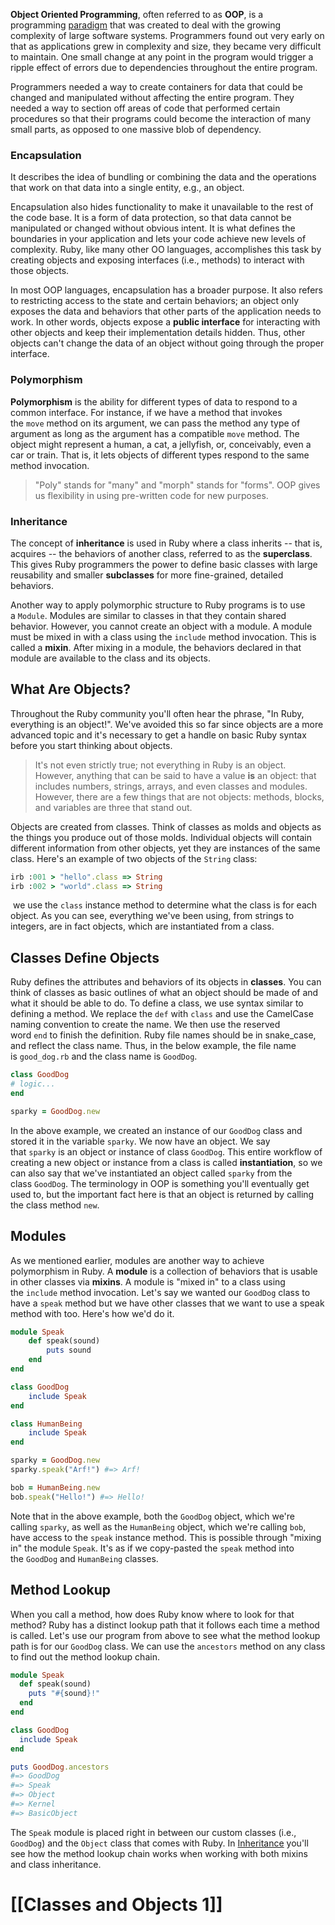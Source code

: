 **Object Oriented Programming**, often referred to as **OOP**, is a programming [paradigm](https://en.wikipedia.org/wiki/Paradigm) that was created to deal with the growing complexity of large software systems. Programmers found out very early on that as applications grew in complexity and size, they became very difficult to maintain. One small change at any point in the program would trigger a ripple effect of errors due to dependencies throughout the entire program.

Programmers needed a way to create containers for data that could be changed and manipulated without affecting the entire program. They needed a way to section off areas of code that performed certain procedures so that their programs could become the interaction of many small parts, as opposed to one massive blob of dependency.

### Encapsulation

It describes the idea of bundling or combining the data and the operations that work on that data into a single entity, e.g., an object.

Encapsulation also hides functionality to make it unavailable to the rest of the code base. It is a form of data protection, so that data cannot be manipulated or changed without obvious intent. It is what defines the boundaries in your application and lets your code achieve new levels of complexity. Ruby, like many other OO languages, accomplishes this task by creating objects and exposing interfaces (i.e., methods) to interact with those objects.

In most OOP languages, encapsulation has a broader purpose. It also refers to restricting access to the state and certain behaviors; an object only exposes the data and behaviors that other parts of the application needs to work. In other words, objects expose a **public interface** for interacting with other objects and keep their implementation details hidden. Thus, other objects can't change the data of an object without going through the proper interface.

### Polymorphism

**Polymorphism** is the ability for different types of data to respond to a common interface. For instance, if we have a method that invokes the `move` method on its argument, we can pass the method any type of argument as long as the argument has a compatible `move` method. The object might represent a human, a cat, a jellyfish, or, conceivably, even a car or train. That is, it lets objects of different types respond to the same method invocation.

> "Poly" stands for "many" and "morph" stands for "forms". OOP gives us flexibility in using pre-written code for new purposes.

### Inheritance

The concept of **inheritance** is used in Ruby where a class inherits -- that is, acquires -- the behaviors of another class, referred to as the **superclass**. This gives Ruby programmers the power to define basic classes with large reusability and smaller **subclasses** for more fine-grained, detailed behaviors.

Another way to apply polymorphic structure to Ruby programs is to use a `Module`. Modules are similar to classes in that they contain shared behavior. However, you cannot create an object with a module. A module must be mixed in with a class using the `include` method invocation. This is called a **mixin**. After mixing in a module, the behaviors declared in that module are available to the class and its objects.

## What Are Objects?

Throughout the Ruby community you'll often hear the phrase, "In Ruby, everything is an object!". We've avoided this so far since objects are a more advanced topic and it's necessary to get a handle on basic Ruby syntax before you start thinking about objects.

> It's not even strictly true; not everything in Ruby is an object. However, anything that can be said to have a value **is** an object: that includes numbers, strings, arrays, and even classes and modules. However, there are a few things that are not objects: methods, blocks, and variables are three that stand out.

Objects are created from classes. Think of classes as molds and objects as the things you produce out of those molds. Individual objects will contain different information from other objects, yet they are instances of the same class. Here's an example of two objects of the `String` class:
```ruby
irb :001 > "hello".class => String
irb :002 > "world".class => String
```
 we use the `class` instance method to determine what the class is for each object. As you can see, everything we've been using, from strings to integers, are in fact objects, which are instantiated from a class.

## Classes Define Objects

Ruby defines the attributes and behaviors of its objects in **classes**. You can think of classes as basic outlines of what an object should be made of and what it should be able to do. To define a class, we use syntax similar to defining a method. We replace the `def` with `class` and use the CamelCase naming convention to create the name. We then use the reserved word `end` to finish the definition. Ruby file names should be in snake_case, and reflect the class name. Thus, in the below example, the file name is `good_dog.rb` and the class name is `GoodDog`.
```ruby
class GoodDog
# logic...
end

sparky = GoodDog.new
```

In the above example, we created an instance of our `GoodDog` class and stored it in the variable `sparky`. We now have an object. We say that `sparky` is an object or instance of class `GoodDog`. This entire workflow of creating a new object or instance from a class is called **instantiation**, so we can also say that we've instantiated an object called `sparky` from the class `GoodDog`. The terminology in OOP is something you'll eventually get used to, but the important fact here is that an object is returned by calling the class method `new`.

## Modules

As we mentioned earlier, modules are another way to achieve polymorphism in Ruby. A **module** is a collection of behaviors that is usable in other classes via **mixins**. A module is "mixed in" to a class using the `include` method invocation. Let's say we wanted our `GoodDog` class to have a `speak` method but we have other classes that we want to use a speak method with too. Here's how we'd do it.
```ruby
module Speak
	def speak(sound)
		puts sound
	end
end

class GoodDog
	include Speak
end

class HumanBeing
	include Speak
end

sparky = GoodDog.new
sparky.speak("Arf!") #=> Arf!

bob = HumanBeing.new
bob.speak("Hello!") #=> Hello!
```

Note that in the above example, both the `GoodDog` object, which we're calling `sparky`, as well as the `HumanBeing` object, which we're calling `bob`, have access to the `speak` instance method. This is possible through "mixing in" the module `Speak`. It's as if we copy-pasted the `speak` method into the `GoodDog` and `HumanBeing` classes.

## Method Lookup

When you call a method, how does Ruby know where to look for that method? Ruby has a distinct lookup path that it follows each time a method is called. Let's use our program from above to see what the method lookup path is for our `GoodDog` class. We can use the `ancestors` method on any class to find out the method lookup chain.

```ruby
module Speak
  def speak(sound)
    puts "#{sound}!"
  end
end

class GoodDog
  include Speak
end

puts GoodDog.ancestors
#=> GoodDog
#=> Speak
#=> Object
#=> Kernel
#=> BasicObject
```

The `Speak` module is placed right in between our custom classes (i.e., `GoodDog`) and the `Object` class that comes with Ruby. In [Inheritance](https://launchschool.com/books/oo_ruby/read/inheritance) you'll see how the method lookup chain works when working with both mixins and class inheritance.

# [[Classes and Objects 1]]





